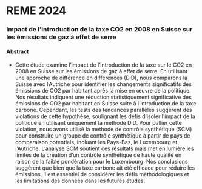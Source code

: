 # REME 2024

### Impact de l’introduction de la taxe CO2 en 2008 en Suisse sur les émissions de gaz à effet de serre

#### Abstract

* Cette étude examine l’impact de l’introduction de la taxe sur le CO2 en 2008 en Suisse sur les émissions de gaz à effet de serre. En utilisant une approche de différence en différences (DiD), nous comparons la Suisse avec l’Autriche pour identifier les changements significatifs des émissions de CO2 par habitant après la mise en œuvre de la politique. Nos résultats indiquent une réduction statistiquement significative des émissions de CO2 par habitant en Suisse suite à l’introduction de la taxe carbone. Cependant, les tests des tendances parallèles suggèrent des violations de cette hypothèse, soulignant les défis d’isoler l’impact de la politique en utilisant uniquement la méthode DiD. Pour pallier cette violation, nous avons utilisé la méthode de contrôle synthétique (SCM) pour construire un groupe de contrôle synthétique à partir de pays de comparaison potentiels, incluant les Pays-Bas, le Luxembourg et l’Autriche. L’analyse SCM soutient ces résultats mais met en lumière les limites de la création d’un contrôle synthétique de haute qualité en raison de la faible pondération pour le Luxembourg. Nos conclusions suggèrent que bien que la taxe carbone ait été efficace pour réduire les émissions, il est essentiel de considérer les défis méthodologiques et les limitations des données dans les futures études.
